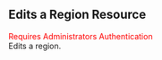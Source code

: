 ## Edits a Region Resource
<span style="color:red">Requires Administrators Authentication</span>  
Edits a region.
